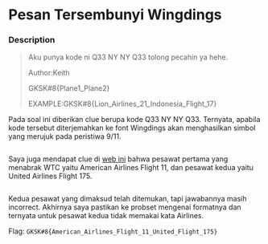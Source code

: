 # Pesan Tersembunyi Wingdings

### Description

> Aku punya kode ni Q33 NY NY Q33 tolong pecahin ya hehe.
>
> Author:Keith
>
> GKSK#8{Plane1\_Plane2}
>
> EXAMPLE:GKSK#8{Lion\_Airlines\_21\_Indonesia\_Flight\_17}

Pada soal ini diberikan clue berupa kode Q33 NY NY Q33. Ternyata, apabila kode tersebut diterjemahkan ke font Wingdings akan menghasilkan simbol yang merujuk pada peristiwa 9/11.

<figure><img src="https://lh7-us.googleusercontent.com/ex45q4qmMxwS-DkrhDAEoHvtRa_66ES4JCnvS_yCNyaSPa8W_aFbHA4_6rFgBPGiddO7VSHdW816zs4-24nYYIn5lWN_2m0o9Z1EpVe7ZrfHh88qJjCXe12YFtUPHvQ_d5ql3v-yebJYND2yE2wwyXA" alt=""><figcaption></figcaption></figure>

Saya juga mendapat clue di [web ini](https://www.webhostingtalk.com/showthread.php?t=511934) bahwa pesawat pertama yang menabrak WTC yaitu American Airlines Flight 11, dan pesawat kedua yaitu United Airlines Flight 175.

<figure><img src="https://lh7-us.googleusercontent.com/yOZPC_fRPTDCLqsR9MBR0mUQsBRbmhUKNrRSH1NwBnN_cBe5xzWnslllz3DSlxjMe8U0L9-vIQ2qlt7j0Ltup0JoxJu1oAUZVHYSGNqrgYm8FmNfWN2o5NvUXDG2Pil2sqqAXlQm2owqAIQhqR0h0Fs" alt=""><figcaption></figcaption></figure>

Kedua pesawat yang dimaksud telah ditemukan, tapi jawabannya masih incorrect. Akhirnya saya pastikan ke probset mengenai formatnya dan ternyata untuk pesawat kedua tidak memakai kata Airlines.

Flag: `GKSK#8{American_Airlines_Flight_11_United_Flight_175}`
